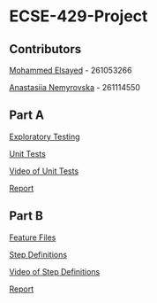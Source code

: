 # ECSE-429-Project

## Contributors
[Mohammed Elsayed](https://github.com/mohdels) - 261053266

[Anastasiia Nemyrovska](https://github.com/ananemyro) - 261114550

## Part A
[Exploratory Testing](https://github.com/mohdels/ECSE-429-Project/tree/master/Exploratory%20Tests)

[Unit Tests](https://github.com/mohdels/ECSE-429-Project/tree/master/src/test/unitTests)

[Video of Unit Tests](https://www.youtube.com/watch?v=1gXNgEQluVY)

[Report](https://github.com/mohdels/ECSE-429-Project/blob/master/Part%20A%20Report.pdf)

## Part B
[Feature Files](https://github.com/mohdels/ECSE-429-Project/tree/master/src/test/resources/features)

[Step Definitions](https://github.com/mohdels/ECSE-429-Project/tree/master/src/test/storyTests)

[Video of Step Definitions](TBD)

[Report](TBD)
